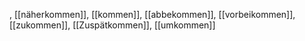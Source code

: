 , [[näherkommen]], [[kommen]], [[abbekommen]], [[vorbeikommen]], [[zukommen]], [[Zuspätkommen]], [[umkommen]]